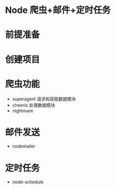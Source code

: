 # Node 爬虫+邮件+定时任务
# 前提准备

# 创建项目

# 爬虫功能
- superagent 请求和获取数据模块
- cheerio 处理数据模块
- nightmare 

# 邮件发送
- nodemailer

# 定时任务
- node-schedule